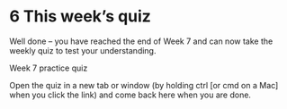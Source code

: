 # 6 This week’s quiz


Well done – you have reached the end of Week 7 and can now take the weekly quiz to test your understanding.

Week 7 practice quiz

Open the quiz in a new tab or window (by holding ctrl [or cmd on a Mac] when you click the link) and come back here when you are done.

